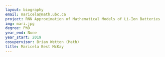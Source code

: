 ```yaml
---
layout: biography
email: maricela@math.ubc.ca
project: RNN Approximation of Mathematical Models of Li-Ion Batteries
img: mari.jpg
degree: PhD
year_end: None
year_start: 2019
cosupervisor: Brian Wetton (Math)
title: Maricela Best McKay
---
```

